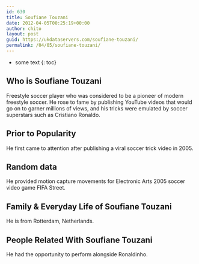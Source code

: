 ```yaml
---
id: 630
title: Soufiane Touzani
date: 2012-04-05T00:25:19+00:00
author: chito
layout: post
guid: https://ukdataservers.com/soufiane-touzani/
permalink: /04/05/soufiane-touzani/
---
```


* some text
{: toc}
          
          
## Who is  Soufiane Touzani
                  
                  
                  
Freestyle soccer player who was considered to be a pioneer of modern freestyle soccer. He rose to fame by publishing YouTube videos that would go on to garner millions of views, and his tricks were emulated by soccer superstars such as Cristiano Ronaldo.
                  
                
                
                
## Prior to Popularity 
                  
                  
                  
He first came to attention after publishing a viral soccer trick video in 2005.
                  
                
                
                
## Random data 
                  
                  
                  
He provided motion capture movements for Electronic Arts 2005 soccer video game FIFA Street.
                  
                
                
                
## Family & Everyday Life of Soufiane Touzani
                  
                  
                  
He is from Rotterdam, Netherlands. 
                  
                
                
                
## People Related With  Soufiane Touzani
                  
                  
                  
He had the opportunity to perform alongside Ronaldinho.
                  
                
              
            
          
          
          
    
    
  
